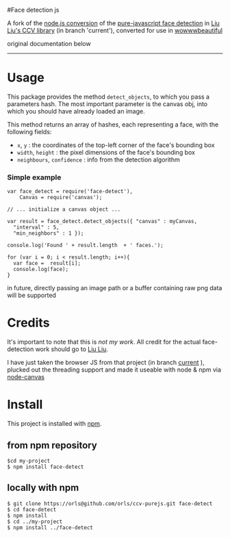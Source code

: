 #Face detection js

A fork of the [node.js conversion](https://github.com/orls/ccv-purejs) of the [pure-javascript face detection](https://github.com/liuliu/ccv/tree/current/js) in [Liu Liu's CCV library](https://github.com/liuliu/ccv) (in branch 'current'), converted for use in [wowwwbeautiful](twitter.com/wowwwbeautiful)












original documentation below


----------------------------------------







# Usage

This package provides the method `detect_objects`, to which you pass a parameters hash. The most important parameter is the canvas obj, into which you should have already loaded an image.

This method returns an array of hashes, each representing a face, with the following fields:

* `x`, `y` : the coordinates of the top-left corner of the face's bounding box
* `width`, `height` : the pixel dimensions of the face's bounding box
* `neighbours`, `confidence` : info from the detection algorithm

### Simple example

    var face_detect = require('face-detect'),
        Canvas = require('canvas');
    
    // ... initialize a canvas object ...
    
    var result = face_detect.detect_objects({ "canvas" : myCanvas,
      "interval" : 5,
      "min_neighbors" : 1 });
    
    console.log('Found ' + result.length  + ' faces.');
    
    for (var i = 0; i < result.length; i++){
      var face =  result[i];
      console.log(face);
    }
    

in future, directly passing an image path or a buffer containing raw png data will be supported

# Credits

It's important to note that this is *not my work*. All credit for the actual face-detection work should go to [Liu Liu](https://github.com/liuliu/).

I have just taken the browser JS from that project (in branch [current](https://github.com/liuliu/ccv/tree/current/js) ), plucked out the threading support and made it useable with node & npm via [node-canvas](https://github.com/LearnBoost/node-canvas/)

# Install

This project is installed with [npm](http://npmjs.org).

## from npm repository
  
    $cd my-project
    $ npm install face-detect

## locally with npm

    $ git clone https://orls@github.com/orls/ccv-purejs.git face-detect
    $ cd face-detect
    $ npm install
    $ cd ../my-project
    $ npm install ../face-detect
